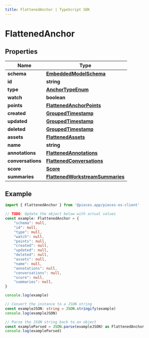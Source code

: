 ```yaml
---
title: FlattenedAnchor | TypeScript SDK
---
```



# FlattenedAnchor


## Properties

Name | Type
------------ | -------------
**schema** | [**EmbeddedModelSchema**](EmbeddedModelSchema)
**id** | **string**
**type** | [**AnchorTypeEnum**](AnchorTypeEnum)
**watch** | **boolean**
**points** | [**FlattenedAnchorPoints**](FlattenedAnchorPoints)
**created** | [**GroupedTimestamp**](GroupedTimestamp)
**updated** | [**GroupedTimestamp**](GroupedTimestamp)
**deleted** | [**GroupedTimestamp**](GroupedTimestamp)
**assets** | [**FlattenedAssets**](FlattenedAssets)
**name** | **string**
**annotations** | [**FlattenedAnnotations**](FlattenedAnnotations)
**conversations** | [**FlattenedConversations**](FlattenedConversations)
**score** | [**Score**](Score)
**summaries** | [**FlattenedWorkstreamSummaries**](FlattenedWorkstreamSummaries)

## Example

```typescript
import { FlattenedAnchor } from '@pieces.app/pieces-os-client'

// TODO: Update the object below with actual values
const example: FlattenedAnchor = {
    "schema": null,
    "id": null,
    "type": null,
    "watch": null,
    "points": null,
    "created": null,
    "updated": null,
    "deleted": null,
    "assets": null,
    "name": null,
    "annotations": null,
    "conversations": null,
    "score": null,
    "summaries": null,
}

console.log(example)

// Convert the instance to a JSON string
const exampleJSON: string = JSON.stringify(example)
console.log(exampleJSON)

// Parse the JSON string back to an object
const exampleParsed = JSON.parse(exampleJSON) as FlattenedAnchor
console.log(exampleParsed)
```


